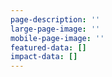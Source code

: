 ```yaml
---
page-description: ''
large-page-image: ''
mobile-page-image: ''
featured-data: []
impact-data: []
---
```


